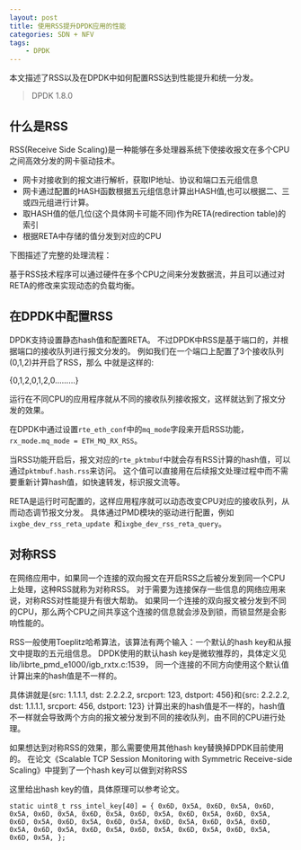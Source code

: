 ```yaml
---
layout: post
title: 使用RSS提升DPDK应用的性能
categories: SDN + NFV
tags:
    - DPDK
---
```


本文描述了RSS以及在DPDK中如何配置RSS达到性能提升和统一分发。

> DPDK 1.8.0

## 什么是RSS
RSS(Receive Side Scaling)是一种能够在多处理器系统下使接收报文在多个CPU之间高效分发的网卡驱动技术。

* 网卡对接收到的报文进行解析，获取IP地址、协议和端口五元组信息
* 网卡通过配置的HASH函数根据五元组信息计算出HASH值,也可以根据二、三或四元组进行计算。
* 取HASH值的低几位(这个具体网卡可能不同)作为RETA(redirection table)的索引
* 根据RETA中存储的值分发到对应的CPU

下图描述了完整的处理流程：
[](images/network/rss.png)

基于RSS技术程序可以通过硬件在多个CPU之间来分发数据流，并且可以通过对RETA的修改来实现动态的负载均衡。

## 在DPDK中配置RSS
DPDK支持设置静态hash值和配置RETA。
不过DPDK中RSS是基于端口的，并根据端口的接收队列进行报文分发的。
例如我们在一个端口上配置了3个接收队列(0,1,2)并开启了RSS，那么
中就是这样的:
 
 {0,1,2,0,1,2,0.........}
 
运行在不同CPU的应用程序就从不同的接收队列接收报文，这样就达到了报文分发的效果。

在DPDK中通过设置`rte_eth_conf`中的`mq_mode`字段来开启RSS功能，
`rx_mode.mq_mode = ETH_MQ_RX_RSS`。

当RSS功能开启后，报文对应的`rte_pktmbuf`中就会存有RSS计算的hash值，可以通过`pktmbuf.hash.rss`来访问。
这个值可以直接用在后续报文处理过程中而不需要重新计算hash值，如快速转发，标识报文流等。

RETA是运行时可配置的，这样应用程序就可以动态改变CPU对应的接收队列，从而动态调节报文分发。
具体通过PMD模块的驱动进行配置，例如`ixgbe_dev_rss_reta_update `和`ixgbe_dev_rss_reta_query`。

## 对称RSS
在网络应用中，如果同一个连接的双向报文在开启RSS之后被分发到同一个CPU上处理，这种RSS就称为对称RSS。
对于需要为连接保存一些信息的网络应用来说，对称RSS对性能提升有很大帮助。
如果同一个连接的双向报文被分发到不同的CPU，那么两个CPU之间共享这个连接的信息就会涉及到锁，而锁显然是会影响性能的。

RSS一般使用Toeplitz哈希算法，该算法有两个输入：一个默认的hash key和从报文中提取的五元组信息。
DPDK使用的默认hash key是微软推荐的，具体定义见lib/librte_pmd_e1000/igb_rxtx.c:1539，
同一个连接的不同方向使用这个默认值计算出来的hash值是不一样的。

具体讲就是{src: 1.1.1.1, dst: 2.2.2.2, srcport: 123, dstport: 456}和{src: 2.2.2.2, dst: 1.1.1.1, srcport: 456, dstport: 123}
计算出来的hash值是不一样的，hash值不一样就会导致两个方向的报文被分发到不同的接收队列，由不同的CPU进行处理。

如果想达到对称RSS的效果，那么需要使用其他hash key替换掉DPDK目前使用的。
在论文《Scalable TCP Session Monitoring with Symmetric Receive-side Scaling》中提到了一个hash key可以做到对称RSS

这里给出hash key的值，具体原理可以参考论文。

`static uint8_t rss_intel_key[40] = { 0x6D, 0x5A, 0x6D, 0x5A, 0x6D, 0x5A, 0x6D, 0x5A, 0x6D, 0x5A, 0x6D, 0x5A, 0x6D, 0x5A, 0x6D, 0x5A, 0x6D, 0x5A, 0x6D, 0x5A, 0x6D, 0x5A, 0x6D, 0x5A, 0x6D, 0x5A, 0x6D, 0x5A, 0x6D, 0x5A, 0x6D, 0x5A, 0x6D, 0x5A, 0x6D, 0x5A, 0x6D, 0x5A, 0x6D, 0x5A, }; `


